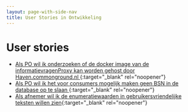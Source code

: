 ```yaml
---
layout: page-with-side-nav
title: User Stories in Ontwikkeling
---
```


# User stories

- [Als PO wil ik onderzoeken of de docker image van de informatievragenProxy kan worden gehost door Haven.commonground.nl ](https://github.com/VNG-Realisatie/Haal-Centraal-BRP-bevragen/issues/895){:target="_blank" rel="noopener"}
- [Als PO wil ik het voor consumers mogelijk maken geen BSN in de database op te slaan ](https://github.com/VNG-Realisatie/Haal-Centraal-BRP-bevragen/issues/861){:target="_blank" rel="noopener"}
- [Als afnemer wil ik de enumeratiewaarden in gebruikersvriendelijke teksten willen zien](https://github.com/VNG-Realisatie/Haal-Centraal-BRP-bevragen/issues/828){:target="_blank" rel="noopener"}

